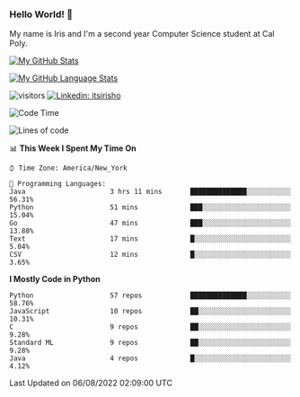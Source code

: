 ### Hello World! 👋

My name is Iris and I'm a second year Computer Science student at Cal Poly. 


[![My GitHub Stats](https://github-readme-stats.vercel.app/api?username=sleepyStick&show_icons=true&&count_private=true&include_all_commits=true&theme=buefy)]()

[![My GitHub Language Stats](https://github-readme-stats.vercel.app/api/top-langs/?username=sleepyStick&langs_count=5&theme=buefy)]()

![visitors](https://visitor-badge.glitch.me/badge?page_id=sleepyStick.sleepyStick)
[![Linkedin: itsirisho](https://img.shields.io/badge/-itsirisho-informational?style=flat-square&logo=Linkedin&logoColor=white&link=https://www.linkedin.com/in/itsirisho/)](https://www.linkedin.com/in/itsirisho/)

<!--START_SECTION:waka-->
![Code Time](http://img.shields.io/badge/Code%20Time-0%20secs-blue)

![Lines of code](https://img.shields.io/badge/From%20Hello%20World%20I%27ve%20Written-24%20Million%20lines%20of%20code-blue)

📊 **This Week I Spent My Time On** 

```text
⌚︎ Time Zone: America/New_York

💬 Programming Languages: 
Java                     3 hrs 11 mins       ██████████████░░░░░░░░░░░   56.31% 
Python                   51 mins             ███░░░░░░░░░░░░░░░░░░░░░░   15.04% 
Go                       47 mins             ███░░░░░░░░░░░░░░░░░░░░░░   13.88% 
Text                     17 mins             █░░░░░░░░░░░░░░░░░░░░░░░░   5.04% 
CSV                      12 mins             █░░░░░░░░░░░░░░░░░░░░░░░░   3.65%

```

**I Mostly Code in Python** 

```text
Python                   57 repos            ██████████████░░░░░░░░░░░   58.76% 
JavaScript               10 repos            ██░░░░░░░░░░░░░░░░░░░░░░░   10.31% 
C                        9 repos             ██░░░░░░░░░░░░░░░░░░░░░░░   9.28% 
Standard ML              9 repos             ██░░░░░░░░░░░░░░░░░░░░░░░   9.28% 
Java                     4 repos             █░░░░░░░░░░░░░░░░░░░░░░░░   4.12%

```



 Last Updated on 06/08/2022 02:09:00 UTC
<!--END_SECTION:waka-->

<!--
**konanyuta/konanyuta** is a ✨ _special_ ✨ repository because its `README.md` (this file) appears on your GitHub profile.

Here are some ideas to get you started:

- 🔭 I’m currently working on ...
- 🌱 I’m currently learning ...
- 👯 I’m looking to collaborate on ...
- 🤔 I’m looking for help with ...
- 💬 Ask me about ...
- 📫 How to reach me: ...
- 😄 Pronouns: ...
- ⚡ Fun fact: ...
-->
